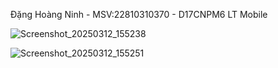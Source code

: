 Đặng Hoàng Ninh - MSV:22810310370 - D17CNPM6 LT Mobile


![Screenshot_20250312_155238](https://github.com/user-attachments/assets/1d938bda-4ce5-4ad0-91b6-a4411078ac7b)





![Screenshot_20250312_155251](https://github.com/user-attachments/assets/7986cf21-b7b9-4272-856a-5eeff88d238b)
